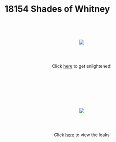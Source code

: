 # 18154 Shades of Whitney
</br>
</br>
</br>
<p align="center">
<img src="https://pbs.twimg.com/media/B9Vo4u3CEAA7GA8.jpg:large"/>
</p>
</br>
</br>
<p align="center">
Click <a href="https://jimmyadg.github.io/18154_shades_of_whitney/index.html">here</a> to get enlightened!
</p>
</br>
</br>
</br>
</br>
</br>
</br>
<p align="center">
<img src="https://github.com/jimmyadg/18154_shades_of_whitney/blob/master/leaks/wl1.png"/>
</p>
</br>
</br>
<p align="center">
Click <a href="https://jimmyadg.github.io/18154_shades_of_whitney/leaks">here</a> to view the leaks
</p>
</br>
</br>
